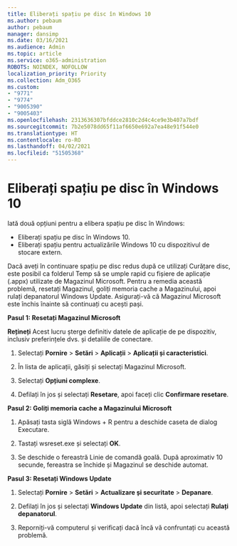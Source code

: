 ```yaml
---
title: Eliberați spațiu pe disc în Windows 10
ms.author: pebaum
author: pebaum
manager: dansimp
ms.date: 03/16/2021
ms.audience: Admin
ms.topic: article
ms.service: o365-administration
ROBOTS: NOINDEX, NOFOLLOW
localization_priority: Priority
ms.collection: Adm_O365
ms.custom:
- "9771"
- "9774"
- "9005390"
- "9005403"
ms.openlocfilehash: 2313636307bfddce2810c2d4c4ce9e3b407a7bdf
ms.sourcegitcommit: 7b2e5078dd65f11af6650e692a7ea48e91f544e0
ms.translationtype: HT
ms.contentlocale: ro-RO
ms.lasthandoff: 04/02/2021
ms.locfileid: "51505368"
---
```

# <a name="free-up-drive-space-in-windows-10"></a>Eliberați spațiu pe disc în Windows 10

Iată două opțiuni pentru a elibera spațiu pe disc în Windows:

- Eliberați spațiu pe disc în Windows 10.
- Eliberați spațiu pentru actualizările Windows 10 cu dispozitivul de stocare extern.

Dacă aveți în continuare spațiu pe disc redus după ce utilizați Curățare disc, este posibil ca folderul Temp să se umple rapid cu fișiere de aplicație (.appx) utilizate de Magazinul Microsoft. Pentru a remedia această problemă, resetați Magazinul, goliți memoria cache a Magazinului, apoi rulați depanatorul Windows Update. Asigurați-vă că Magazinul Microsoft este închis înainte să continuați cu acești pași.

**Pasul 1: Resetați Magazinul Microsoft**

**Rețineți** Acest lucru șterge definitiv datele de aplicație de pe dispozitiv, inclusiv preferințele dvs. și detaliile de conectare.

1. Selectați **Pornire** > **Setări** > **Aplicații** > **Aplicații și caracteristici**.

1. În lista de aplicații, găsiți și selectați Magazinul Microsoft.

1. Selectați **Opțiuni complexe**.

1. Defilați în jos și selectați **Resetare**, apoi faceți clic **Confirmare resetare**.

**Pasul 2: Goliți memoria cache a Magazinului Microsoft**

1. Apăsați tasta siglă Windows + R pentru a deschide caseta de dialog Executare.

1. Tastați wsreset.exe și selectați **OK**.

1. Se deschide o fereastră Linie de comandă goală. După aproximativ 10 secunde, fereastra se închide și Magazinul se deschide automat.

**Pasul 3: Resetați Windows Update**

1. Selectați **Pornire** > **Setări** > **Actualizare și securitate** > **Depanare**.

1. Defilați în jos și selectați **Windows Update** din listă, apoi selectați **Rulați depanatorul**.

1. Reporniți-vă computerul și verificați dacă încă vă confruntați cu această problemă.

